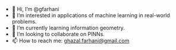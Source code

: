 - 👋 Hi, I’m @gfarhani
- 👀 I’m interested in applications of machine learning in real-world problems.
- 🌱 I’m currently learning information geometry.
- 💞️ I’m looking to collaborate on PINNs.
- 📫 How to reach me: ghazal.farhani@gmail.com

<!---
gfarhani/gfarhani is a ✨ special ✨ repository because its `README.md` (this file) appears on your GitHub profile.
You can click the Preview link to take a look at your changes.
--->
